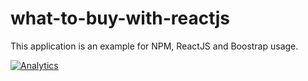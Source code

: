 # what-to-buy-with-reactjs

This application is an example for NPM, ReactJS and Boostrap usage.

[![Analytics](https://ga-beacon.appspot.com/UA-54543878-3/robertsv/what-to-buy-with-reactjs)]()
